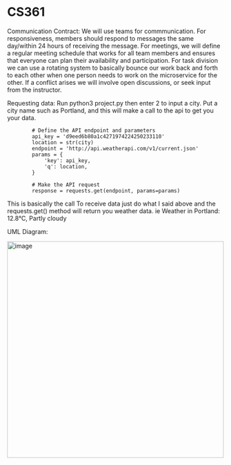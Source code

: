 # CS361
Communication Contract: We will use teams for commmunication. For responsiveness, members should respond to messages the same day/within 24 hours of receiving the message. For meetings, we will define a regular meeting schedule that works for all team members and ensures that everyone can plan their availability and participation. For task division we can use a rotating system to basically bounce our work back and forth to each other when one person needs to work on the microservice for the other. If a conflict arises we will involve open discussions, or seek input from the instructor. 

Requesting data: Run python3 project.py then enter 2 to input a city. Put a city name such as Portland, and this will make a call to the api to get you your data.

            # Define the API endpoint and parameters
            api_key = 'd9eed6b80a1c4271974224250233110'
            location = str(city)
            endpoint = 'http://api.weatherapi.com/v1/current.json'
            params = {
                'key': api_key,
                'q': location,
            }

            # Make the API request
            response = requests.get(endpoint, params=params)
This is basically the call
To receive data just do what I said above and the requests.get() method will return you weather data.
ie Weather in Portland: 12.8°C, Partly cloudy

UML Diagram:

<img width="502" alt="image" src="https://github.com/aldenroy/CS361/assets/39741981/8128f330-11b0-4b9d-9c5b-aa9aeff9663b">
